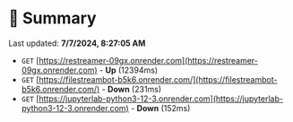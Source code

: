 # 📖 Summary
Last updated: **7/7/2024, 8:27:05 AM**

- `GET` [https://restreamer-09gx.onrender.com](https://restreamer-09gx.onrender.com) - **Up** (12394ms)
- `GET` [https://filestreambot-b5k6.onrender.com/](https://filestreambot-b5k6.onrender.com/) - **Down** (231ms)
- `GET` [https://jupyterlab-python3-12-3.onrender.com](https://jupyterlab-python3-12-3.onrender.com) - **Down** (152ms)
